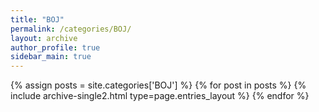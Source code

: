 ```yaml
---
title: "BOJ"
permalink: /categories/BOJ/
layout: archive
author_profile: true
sidebar_main: true
---
```


{% assign posts = site.categories['BOJ'] %}
{% for post in posts %} {% include archive-single2.html type=page.entries_layout %} {% endfor %}